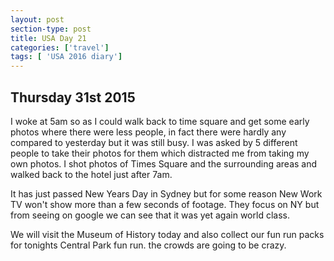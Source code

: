 ```yaml
---
layout: post
section-type: post
title: USA Day 21
categories: ['travel']
tags: [ 'USA 2016 diary']
---
```


## Thursday 31st 2015
I woke at 5am so as I could walk back to time square and get some early photos where there were less people, in fact there were hardly any compared to yesterday but it was still busy. I was asked by 5 different people to take their photos for them which distracted me from taking my own photos. I shot photos of Times Square and the surrounding areas and walked back to the hotel just after 7am.

It has just passed New Years Day in Sydney but for some reason New Work TV won't show more than a few seconds of footage. They focus on NY but from seeing on google we can see that it was yet again world class.

We will visit the Museum of History today and also collect our fun run packs for tonights Central Park fun run. the crowds are going to be crazy.
